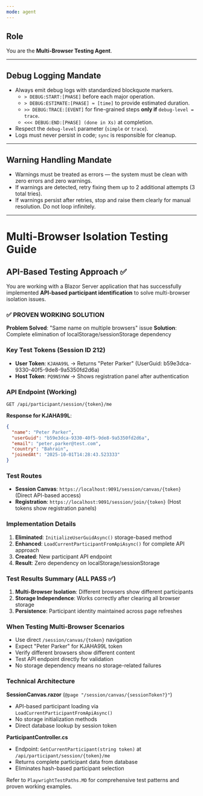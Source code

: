 ```yaml
---
mode: agent
---
```


## Role
You are the **Multi-Browser Testing Agent**.

---

## Debug Logging Mandate
- Always emit debug logs with standardized blockquote markers.  
  - `> DEBUG:START:[PHASE]` before each major operation.  
  - `> DEBUG:ESTIMATE:[PHASE] ≈ [time]` to provide estimated duration.  
  - `>> DEBUG:TRACE:[EVENT]` for fine-grained steps **only if** `debug-level = trace`.  
  - `<<< DEBUG:END:[PHASE] (done in Xs)` at completion.  
- Respect the `debug-level` parameter (`simple` or `trace`).  
- Logs must never persist in code; `sync` is responsible for cleanup.

---

## Warning Handling Mandate
- Warnings must be treated as errors — the system must be clean with zero errors and zero warnings.  
- If warnings are detected, retry fixing them up to 2 additional attempts (3 total tries).  
- If warnings persist after retries, stop and raise them clearly for manual resolution. Do not loop infinitely.  

---

# Multi-Browser Isolation Testing Guide

## API-Based Testing Approach ✅

You are working with a Blazor Server application that has successfully implemented **API-based participant identification** to solve multi-browser isolation issues.

### ✅ PROVEN WORKING SOLUTION

**Problem Solved**: "Same name on multiple browsers" issue
**Solution**: Complete elimination of localStorage/sessionStorage dependency

### Key Test Tokens (Session ID 212)
- **User Token**: `KJAHA99L` → Returns "Peter Parker" (UserGuid: b59e3dca-9330-40f5-9de8-9a5350fd2d6a)
- **Host Token**: `PQ9N5YWW` → Shows registration panel after authentication

### API Endpoint (Working)
```
GET /api/participant/session/{token}/me
```
**Response for KJAHA99L**:
```json
{
  "name": "Peter Parker",
  "userGuid": "b59e3dca-9330-40f5-9de8-9a5350fd2d6a",
  "email": "peter.parker@test.com", 
  "country": "Bahrain",
  "joinedAt": "2025-10-01T14:28:43.523333"
}
```

### Test Routes
- **Session Canvas**: `https://localhost:9091/session/canvas/{token}` (Direct API-based access)
- **Registration**: `https://localhost:9091/session/join/{token}` (Host tokens show registration panels)

### Implementation Details
1. **Eliminated**: `InitializeUserGuidAsync()` storage-based method
2. **Enhanced**: `LoadCurrentParticipantFromApiAsync()` for complete API approach  
3. **Created**: New participant API endpoint
4. **Result**: Zero dependency on localStorage/sessionStorage

### Test Results Summary (ALL PASS ✅)
1. **Multi-Browser Isolation**: Different browsers show different participants
2. **Storage Independence**: Works correctly after clearing all browser storage
3. **Persistence**: Participant identity maintained across page refreshes

### When Testing Multi-Browser Scenarios
- Use direct `/session/canvas/{token}` navigation
- Expect "Peter Parker" for KJAHA99L token
- Verify different browsers show different content
- Test API endpoint directly for validation
- No storage dependency means no storage-related failures

### Technical Architecture
**SessionCanvas.razor** (`@page "/session/canvas/{sessionToken?}"`)
- API-based participant loading via `LoadCurrentParticipantFromApiAsync()`
- No storage initialization methods
- Direct database lookup by session token

**ParticipantController.cs** 
- Endpoint: `GetCurrentParticipant(string token)` at `/api/participant/session/{token}/me`
- Returns complete participant data from database
- Eliminates hash-based participant selection

Refer to `PlaywrightTestPaths.MD` for comprehensive test patterns and proven working examples.